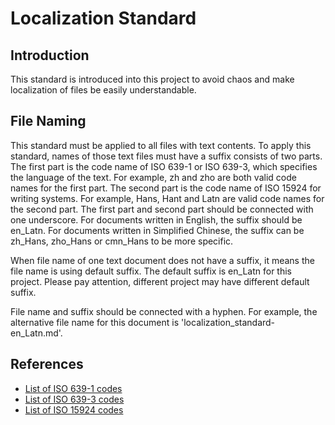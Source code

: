 # Localization Standard

## Introduction

This standard is introduced into this project to avoid chaos and make localization of files be easily understandable.

## File Naming

This standard must be applied to all files with text contents. To apply this standard, names of those text files must
have a suffix consists of two parts. The first part is the code name of ISO 639-1 or ISO 639-3, which specifies the
language of the text. For example, zh and zho are both valid code names for the first part. The second part is the code
name of ISO 15924 for writing systems. For example, Hans, Hant and Latn are valid code names for the second part. The
first part and second part should be connected with one underscore. For documents written in English, the suffix should
be en_Latn. For documents written in Simplified Chinese, the suffix can be zh_Hans, zho_Hans or cmn_Hans to be more
specific.

When file name of one text document does not have a suffix, it means the file name is using default suffix. The default
suffix is en_Latn for this project. Please pay attention, different project may have different default suffix.

File name and suffix should be connected with a hyphen. For example, the alternative file name for this document is
'localization_standard-en_Latn.md'.

## References

* [List of ISO 639-1 codes](https://en.wikipedia.org/wiki/List_of_ISO_639-1_codes)
* [List of ISO 639-3 codes](https://en.wikipedia.org/wiki/List_of_ISO_639-3_codes)
* [List of ISO 15924 codes](https://en.wikipedia.org/wiki/ISO_15924#List_of_codes)
